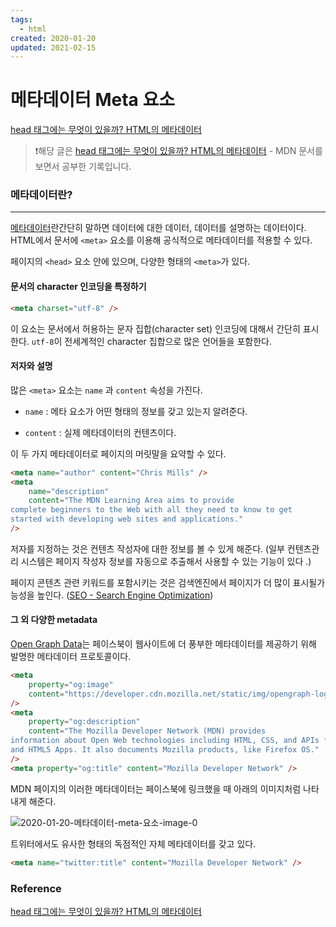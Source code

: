 ```yaml
---
tags:
  - html
created: 2020-01-20
updated: 2021-02-15
---
```


# 메타데이터 Meta 요소

[head 태그에는 무엇이 있을까? HTML의 메타데이터](https://developer.mozilla.org/ko/docs/Learn/HTML/Introduction_to_HTML/The_head_metadata_in_HTML)

> ❗️해당 글은 [head 태그에는 무엇이 있을까? HTML의 메타데이터](https://developer.mozilla.org/ko/docs/Learn/HTML/Introduction_to_HTML/The_head_metadata_in_HTML) - MDN 문서를 보면서 공부한 기록입니다.

### 메타데이터란?

---

[메타데이터](https://ko.wikipedia.org/wiki/%EB%A9%94%ED%83%80%EB%8D%B0%EC%9D%B4%ED%84%B0)란간단히 말하면 데이터에 대한 데이터, 데이터를 설명하는 데이터이다. HTML에서 문서에 `<meta>` 요소를 이용해 공식적으로 메타데이터를 적용할 수 있다.

페이지의 `<head>` 요소 안에 있으며, 다양한 형태의 `<meta>`가 있다.

#### 문서의 character 인코딩을 특정하기

```html
<meta charset="utf-8" />
```

이 요소는 문서에서 허용하는 문자 집합(character set) 인코딩에 대해서 간단히 표시한다. `utf-8`이 전세계적인 character 집합으로 많은 언어들을 포함한다.

#### 저자와 설명

많은 `<meta>` 요소는 `name` 과 `content` 속성을 가진다.

- `name` : 메타 요소가 어떤 형태의 정보를 갖고 있는지 알려준다.

- `content` : 실제 메타데이터의 컨텐츠이다.

이 두 가지 메타데이터로 페이지의 머릿말을 요약할 수 있다.

```html
<meta name="author" content="Chris Mills" />
<meta
	name="description"
	content="The MDN Learning Area aims to provide
complete beginners to the Web with all they need to know to get
started with developing web sites and applications."
/>
```

저자를 지정하는 것은 컨텐츠 작성자에 대한 정보를 볼 수 있게 해준다. (일부 컨텐츠관리 시스템은 페이지 작성자 정보를 자동으로 추출해서 사용할 수 있는 기능이 있다 .)

페이지 콘텐츠 관련 키워드를 포함시키는 것은 검색엔진에서 페이지가 더 많이 표시될가능성을 높인다. ([SEO - Search Engine Optimization](https://developer.mozilla.org/ko/docs/Glossary/SEO))

#### 그 외 다양한 metadata

[Open Graph Data](https://ogp.me/)는 페이스북이 웹사이트에 더 풍부한 메타데이터를 제공하기 위해 발명한 메타데이터 프로토콜이다.

```html
<meta
	property="og:image"
	content="https://developer.cdn.mozilla.net/static/img/opengraph-logo.dc4e08e2f6af.png"
/>
<meta
	property="og:description"
	content="The Mozilla Developer Network (MDN) provides
information about Open Web technologies including HTML, CSS, and APIs for both Web sites
and HTML5 Apps. It also documents Mozilla products, like Firefox OS."
/>
<meta property="og:title" content="Mozilla Developer Network" />
```

MDN 페이지의 이러한 메타데이터는 페이스북에 링크했을 때 아래의 이미지처럼 나타내게 해준다.

![2020-01-20-메타데이터-meta-요소-image-0](https://mdn.mozillademos.org/files/12349/facebook-output.png)

트위터에서도 유사한 형태의 독점적인 자체 메타데이터를 갖고 있다.

```html
<meta name="twitter:title" content="Mozilla Developer Network" />
```

### **Reference**

[head 태그에는 무엇이 있을까? HTML의 메타데이터](https://developer.mozilla.org/ko/docs/Learn/HTML/Introduction_to_HTML/The_head_metadata_in_HTML)
